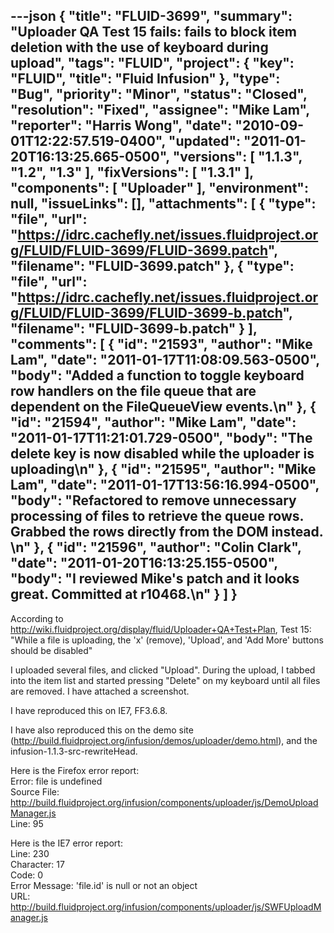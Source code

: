 ---json
{
  "title": "FLUID-3699",
  "summary": "Uploader QA Test 15 fails: fails to block item deletion with the use of keyboard during upload",
  "tags": "FLUID",
  "project": {
    "key": "FLUID",
    "title": "Fluid Infusion"
  },
  "type": "Bug",
  "priority": "Minor",
  "status": "Closed",
  "resolution": "Fixed",
  "assignee": "Mike Lam",
  "reporter": "Harris Wong",
  "date": "2010-09-01T12:22:57.519-0400",
  "updated": "2011-01-20T16:13:25.665-0500",
  "versions": [
    "1.1.3",
    "1.2",
    "1.3"
  ],
  "fixVersions": [
    "1.3.1"
  ],
  "components": [
    "Uploader"
  ],
  "environment": null,
  "issueLinks": [],
  "attachments": [
    {
      "type": "file",
      "url": "https://idrc.cachefly.net/issues.fluidproject.org/FLUID/FLUID-3699/FLUID-3699.patch",
      "filename": "FLUID-3699.patch"
    },
    {
      "type": "file",
      "url": "https://idrc.cachefly.net/issues.fluidproject.org/FLUID/FLUID-3699/FLUID-3699-b.patch",
      "filename": "FLUID-3699-b.patch"
    }
  ],
  "comments": [
    {
      "id": "21593",
      "author": "Mike Lam",
      "date": "2011-01-17T11:08:09.563-0500",
      "body": "Added a function to toggle keyboard row handlers on the file queue that are dependent on the FileQueueView events.\n"
    },
    {
      "id": "21594",
      "author": "Mike Lam",
      "date": "2011-01-17T11:21:01.729-0500",
      "body": "The delete key is now disabled while the uploader is uploading\n"
    },
    {
      "id": "21595",
      "author": "Mike Lam",
      "date": "2011-01-17T13:56:16.994-0500",
      "body": "Refactored to remove unnecessary processing of files to retrieve the queue rows.   Grabbed the rows directly from the DOM instead. &#x20;\n"
    },
    {
      "id": "21596",
      "author": "Colin Clark",
      "date": "2011-01-20T16:13:25.155-0500",
      "body": "I reviewed Mike's patch and it looks great. Committed at r10468.\n"
    }
  ]
}
---
According to <http://wiki.fluidproject.org/display/fluid/Uploader+QA+Test+Plan>, Test 15: "While a file is uploading, the 'x' (remove), 'Upload', and 'Add More' buttons should be disabled"

I uploaded several files, and clicked "Upload".  During the upload, I tabbed into the item list and started pressing "Delete" on my keyboard until all files are removed.  I have attached a screenshot.

I have reproduced this on IE7, FF3.6.8.

I have also reproduced this on the demo site (<http://build.fluidproject.org/infusion/demos/uploader/demo.html>), and the infusion-1.1.3-src-rewriteHead.

Here is the Firefox error report:\
Error: file is undefined\
Source File: <http://build.fluidproject.org/infusion/components/uploader/js/DemoUploadManager.js>\
Line: 95

Here is the IE7 error report:\
Line: 230\
Character: 17\
Code: 0\
Error Message: 'file.id' is null or not an object\
URL: <http://build.fluidproject.org/infusion/components/uploader/js/SWFUploadManager.js>

        